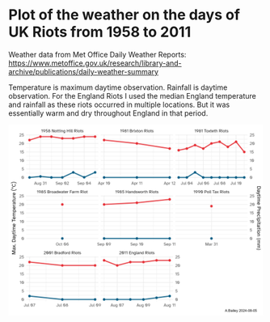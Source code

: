 # Plot of the weather on the days of UK Riots from 1958 to 2011

Weather data from Met Office Daily Weather Reports:
https://www.metoffice.gov.uk/research/library-and-archive/publications/daily-weather-summary

Temperature is maximum daytime observation. Rainfall is daytime observation. 
For the England Riots I used
the median England temperature and rainfall as these riots occurred in multiple
locations. But it was essentially warm and dry throughout England in that period.

![](uk-riot-weather-2024-08-05.png)